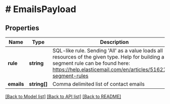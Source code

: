# # EmailsPayload

## Properties

Name | Type | Description | Notes
------------ | ------------- | ------------- | -------------
**rule** | **string** | SQL-like rule. Sending &#39;All&#39; as a value loads all resources of the given type. Help for building a segment rule can be found here: https://help.elasticemail.com/en/articles/5162182-segment-rules | [optional]
**emails** | **string[]** | Comma delimited list of contact emails | [optional]

[[Back to Model list]](../../README.md#models) [[Back to API list]](../../README.md#endpoints) [[Back to README]](../../README.md)
